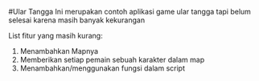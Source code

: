 #Ular Tangga
Ini merupakan contoh aplikasi game ular tangga tapi belum selesai karena masih banyak kekurangan

List fitur yang masih kurang:
1. Menambahkan Mapnya
2. Memberikan setiap pemain sebuah karakter dalam map
3. Menambahkan/menggunakan fungsi dalam script

